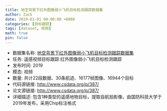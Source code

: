 ```yaml
---
title: 地空背景下红外图像弱小飞机目标检测跟踪数据集
author: Zack
date: 2019-01-01 00:00:00 +0800
categories: [目标跟踪]
tags: [dataset, 视频]
math: true
pin: false
---
```

- 数据集名称: [地空背景下红外图像弱小飞机目标检测跟踪数据集](http://www.csdata.org/p/387/)
- 任务: 遥感视频目标跟踪 红外图像弱小飞机目标检测跟踪
- 发布时间: 2019
- 模态: 视频
- 数量: 共计22段数据、30条航迹、16177帧图像、16944个目标
- 代码源链接: http://www.csdata.org/p/387/
- 论文源链接: http://www.csdata.org/p/387/
- 详细描述: 包含1种类型的遥感地物目标，提取自航拍影像，由国防科技大学于2019年发布，采用Chip标注格式

